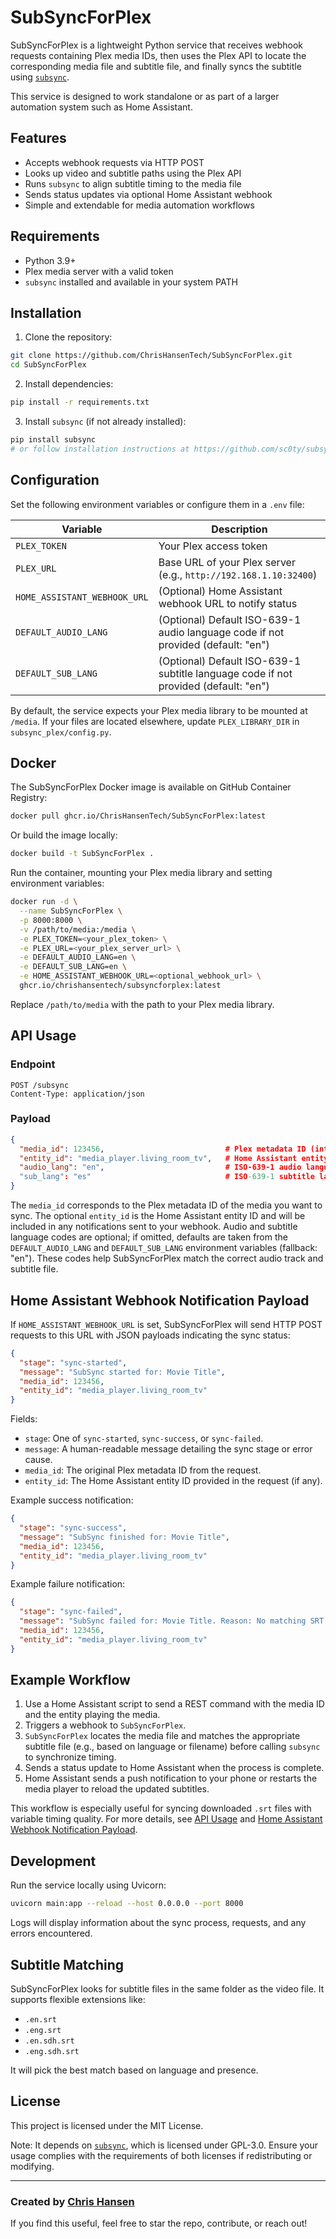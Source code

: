 # SubSyncForPlex

SubSyncForPlex is a lightweight Python service that receives webhook requests containing Plex media IDs, then uses the Plex API to locate the corresponding media file and subtitle file, and finally syncs the subtitle using [`subsync`](https://github.com/sc0ty/subsync).

This service is designed to work standalone or as part of a larger automation system such as Home Assistant.

## Features

- Accepts webhook requests via HTTP POST
- Looks up video and subtitle paths using the Plex API
- Runs `subsync` to align subtitle timing to the media file
- Sends status updates via optional Home Assistant webhook
- Simple and extendable for media automation workflows

## Requirements

- Python 3.9+
- Plex media server with a valid token
- `subsync` installed and available in your system PATH

## Installation

1. Clone the repository:

```bash
git clone https://github.com/ChrisHansenTech/SubSyncForPlex.git
cd SubSyncForPlex
```

2. Install dependencies:

```bash
pip install -r requirements.txt
```

3. Install `subsync` (if not already installed):

```bash
pip install subsync
# or follow installation instructions at https://github.com/sc0ty/subsync
```

## Configuration

Set the following environment variables or configure them in a `.env` file:

| Variable           | Description                                                                 |
|--------------------|-----------------------------------------------------------------------------|
| `PLEX_TOKEN`               | Your Plex access token                                               |
| `PLEX_URL`                 | Base URL of your Plex server (e.g., `http://192.168.1.10:32400`)      |
| `HOME_ASSISTANT_WEBHOOK_URL` | (Optional) Home Assistant webhook URL to notify status             |
| `DEFAULT_AUDIO_LANG`         | (Optional) Default ISO-639-1 audio language code if not provided (default: "en") |
| `DEFAULT_SUB_LANG`           | (Optional) Default ISO-639-1 subtitle language code if not provided (default: "en") |

By default, the service expects your Plex media library to be mounted at `/media`. If your files are located elsewhere, update `PLEX_LIBRARY_DIR` in `subsync_plex/config.py`.
 
## Docker

The SubSyncForPlex Docker image is available on GitHub Container Registry:

```bash
docker pull ghcr.io/ChrisHansenTech/SubSyncForPlex:latest
```

Or build the image locally:

```bash
docker build -t SubSyncForPlex .
```

Run the container, mounting your Plex media library and setting environment variables:

```bash
docker run -d \
  --name SubSyncForPlex \
  -p 8000:8000 \
  -v /path/to/media:/media \
  -e PLEX_TOKEN=<your_plex_token> \
  -e PLEX_URL=<your_plex_server_url> \
  -e DEFAULT_AUDIO_LANG=en \
  -e DEFAULT_SUB_LANG=en \
  -e HOME_ASSISTANT_WEBHOOK_URL=<optional_webhook_url> \
  ghcr.io/chrishansentech/subsyncforplex:latest
```

Replace `/path/to/media` with the path to your Plex media library.

## API Usage

### Endpoint

```http
POST /subsync
Content-Type: application/json
```

### Payload

```json
{
  "media_id": 123456,                           # Plex metadata ID (integer)
  "entity_id": "media_player.living_room_tv",   # Home Assistant entity ID (optional)
  "audio_lang": "en",                           # ISO-639-1 audio language code (optional; default from DEFAULT_AUDIO_LANG env var, fallback: "en")
  "sub_lang": "es"                              # ISO-639-1 subtitle language code (optional; default from DEFAULT_SUB_LANG env var, fallback: "en")
}
```

The `media_id` corresponds to the Plex metadata ID of the media you want to sync. The optional `entity_id` is the Home Assistant entity ID and will be included in any notifications sent to your webhook. Audio and subtitle language codes are optional; if omitted, defaults are taken from the `DEFAULT_AUDIO_LANG` and `DEFAULT_SUB_LANG` environment variables (fallback: "en"). These codes help SubSyncForPlex match the correct audio track and subtitle file.

## Home Assistant Webhook Notification Payload

If `HOME_ASSISTANT_WEBHOOK_URL` is set, SubSyncForPlex will send HTTP POST requests to this URL with JSON payloads indicating the sync status:

```json
{
  "stage": "sync-started",
  "message": "SubSync started for: Movie Title",
  "media_id": 123456,
  "entity_id": "media_player.living_room_tv"
}
```

Fields:
- `stage`: One of `sync-started`, `sync-success`, or `sync-failed`.
- `message`: A human-readable message detailing the sync stage or error cause.
- `media_id`: The original Plex metadata ID from the request.
- `entity_id`: The Home Assistant entity ID provided in the request (if any).

Example success notification:

```json
{
  "stage": "sync-success",
  "message": "SubSync finished for: Movie Title",
  "media_id": 123456,
  "entity_id": "media_player.living_room_tv"
}
```

Example failure notification:

```json
{
  "stage": "sync-failed",
  "message": "SubSync failed for: Movie Title. Reason: No matching SRT file found",
  "media_id": 123456,
  "entity_id": "media_player.living_room_tv"
}
```

## Example Workflow

1. Use a Home Assistant script to send a REST command with the media ID and the entity playing the media.
2. Triggers a webhook to `SubSyncForPlex`.
3. `SubSyncForPlex` locates the media file and matches the appropriate subtitle file (e.g., based on language or filename) before calling `subsync` to synchronize timing.
4. Sends a status update to Home Assistant when the process is complete.
5. Home Assistant sends a push notification to your phone or restarts the media player to reload the updated subtitles.

This workflow is especially useful for syncing downloaded `.srt` files with variable timing quality. For more details, see [API Usage](#api-usage) and [Home Assistant Webhook Notification Payload](#home-assistant-webhook-notification-payload).

## Development

Run the service locally using Uvicorn:

```bash
uvicorn main:app --reload --host 0.0.0.0 --port 8000
```

Logs will display information about the sync process, requests, and any errors encountered.

## Subtitle Matching

SubSyncForPlex looks for subtitle files in the same folder as the video file. It supports flexible extensions like:

- `.en.srt`
- `.eng.srt`
- `.en.sdh.srt`
- `.eng.sdh.srt`

It will pick the best match based on language and presence.

## License

This project is licensed under the MIT License.

Note: It depends on [`subsync`](https://github.com/sc0ty/subsync), which is licensed under GPL-3.0. Ensure your usage complies with the requirements of both licenses if redistributing or modifying.

---

### Created by [Chris Hansen](https://chrishansen.tech)

If you find this useful, feel free to star the repo, contribute, or reach out!
